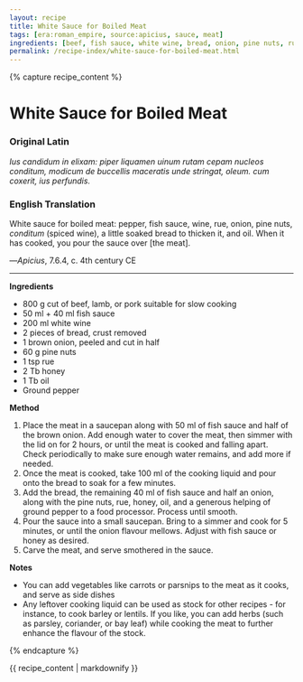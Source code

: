 ```yaml
---
layout: recipe
title: White Sauce for Boiled Meat
tags: [era:roman_empire, source:apicius, sauce, meat]
ingredients: [beef, fish sauce, white wine, bread, onion, pine nuts, rue, honey, olive oil, black pepper]
permalink: /recipe-index/white-sauce-for-boiled-meat.html
---
```


{% capture recipe_content %}
# White Sauce for Boiled Meat

### Original Latin
*Ius candidum in elixam: piper liquamen uinum rutam cepam nucleos conditum, modicum de buccellis maceratis unde stringat, oleum. cum coxerit, ius perfundis.*

### English Translation
White sauce for boiled meat: pepper, fish sauce, wine, rue, onion, pine nuts, *conditum* (spiced wine), a little soaked bread to thicken it, and oil. When it has cooked, you pour the sauce over [the meat].

—*Apicius*, 7.6.4, c. 4th century CE

___

**Ingredients**

* 800 g cut of beef, lamb, or pork suitable for slow cooking  
* 50 ml \+ 40 ml fish sauce  
* 200 ml white wine  
* 2 pieces of bread, crust removed  
* 1 brown onion, peeled and cut in half  
* 60 g pine nuts  
* 1 tsp rue  
* 2 Tb honey  
* 1 Tb oil  
* Ground pepper

**Method**

1. Place the meat in a saucepan along with 50 ml of fish sauce and half of the brown onion. Add enough water to cover the meat, then simmer with the lid on for 2 hours, or until the meat is cooked and falling apart. Check periodically to make sure enough water remains, and add more if needed.  
2. Once the meat is cooked, take 100 ml of the cooking liquid and pour onto the bread to soak for a few minutes.   
3. Add the bread, the remaining 40 ml of fish sauce and half an onion, along with the pine nuts, rue, honey, oil, and a generous helping of ground pepper to a food processor. Process until smooth.  
4. Pour the sauce into a small saucepan. Bring to a simmer and cook for 5 minutes, or until the onion flavour mellows. Adjust with fish sauce or honey as desired.   
5. Carve the meat, and serve smothered in the sauce.

**Notes**

* You can add vegetables like carrots or parsnips to the meat as it cooks, and serve as side dishes  
* Any leftover cooking liquid can be used as stock for other recipes - for instance, to cook barley or lentils. If you like, you can add herbs (such as parsley, coriander, or bay leaf) while cooking the meat to further enhance the flavour of the stock. 

{% endcapture %}

{{ recipe_content | markdownify }}